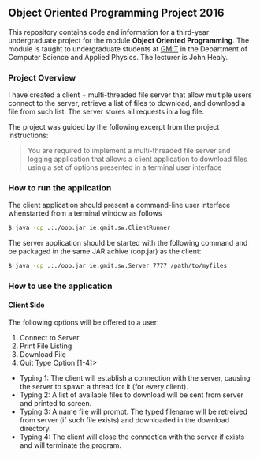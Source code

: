 ## Object Oriented Programming Project 2016

This repository contains code and information for a third-year undergraduate project for the module **Object Oriented Programming**.
The module is taught to undergraduate students at [GMIT](http://www.gmit.ie) in the Department of Computer Science and Applied Physics.
The lecturer is John Healy.

### Project Overview
I have created a client + multi-threaded file server that allow multiple users connect to the server, retrieve a list of files to download, and download a file from such list. The server stores all requests in a log file.

The project was guided by the following excerpt from the project instructions:
>You are required to implement a multi-threaded file server and logging application that allows a  client  application  to  download  files using a  set  of  options  presented  in  a  terminal  user interface

### How to run the application
The client application should present a command-line user interface whenstarted from a terminal window as follows

```bash
$ java -cp .:./oop.jar ie.gmit.sw.ClientRunner
```

The server application should be started with the following command and be packaged in the same JAR achive (oop.jar) as the client:

```bash
$ java -cp .:./oop.jar ie.gmit.sw.Server 7777 /path/to/myfiles
```


### How to use the application
#### Client Side
The following options will be offered to a user:

1. Connect to Server
2. Print File Listing
3. Download File
4. Quit
Type Option [1-4]>

- Typing 1: The client will establish a connection with the server, causing the server to spawn a thread for it (for every client).
- Typing 2: A list of available files to download will be sent from server and printed to screen.
- Typing 3: A name file will prompt. The typed filename will be retreived from server (if such file exists) and downloaded in the download directory.
- Typing 4: The client will close the connection with the server if exists and will terminate the program.

